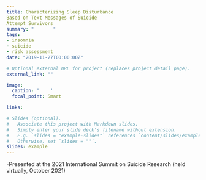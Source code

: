 ```yaml
---
title: Characterizing Sleep Disturbance
Based on Text Messages of Suicide
Attempt Survivors
summary: "       "
tags:
- insomnia
- suicide
- risk assessment
date: "2019-11-27T00:00:00Z"

# Optional external URL for project (replaces project detail page).
external_link: ""

image:
  caption: '    '
  focal_point: Smart

links:

# Slides (optional).
#   Associate this project with Markdown slides.
#   Simply enter your slide deck's filename without extension.
#   E.g. `slides = "example-slides"` references `content/slides/example-slides.md`.
#   Otherwise, set `slides = ""`.
slides: example
---
```


-Presented at the 2021 International Summit on Suicide Research (held virtually, October 2021)
